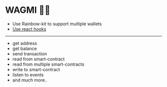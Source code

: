 # WAGMI 🚀🔥

- Use Rainbow-kit to support multiple wallets
- [Use react hooks](https://wagmi.sh/react/hooks/useAccount)

---

- get address
- get balance
- send transaction
- read from smart-contract
- read from multiple smart-contracts
- write to smart-contract
- listen to events
- and much more..